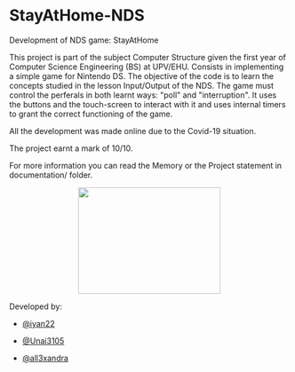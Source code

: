 # StayAtHome-NDS
Development of NDS game: StayAtHome

This project is part of the subject Computer Structure given the first year of Computer Science Engineering (BS) at UPV/EHU.
Consists in implementing a simple game for Nintendo DS. The objective of the code is to learn the concepts studied in the lesson Input/Output of the NDS.
The game must control the perferals in both learnt ways: "poll" and "interruption". It uses the buttons and the touch-screen to interact with it and uses internal timers to grant the correct functioning of the game.

All the development was made online due to the Covid-19 situation.

The project earnt a mark of 10/10.

For more information you can read the Memory or the Project statement in documentation/ folder.

<p align="center">
  <img width="256" height="192" src="https://github.com/iyan22/StayAtHome-NDS/blob/master/images/FondoInicio.png">
</p>


Developed by:
- <p><a href="https://github.com/iyan22" target="_blank">@iyan22</a></p>
- <p><a href="https://github.com/Unai3105" target="_blank">@Unai3105</a></p>
- <p><a href="https://github.com/all3xandra" target="_blank">@all3xandra</a></p>



